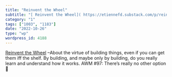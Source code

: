 ```yaml
---
title: "Reinvent the Wheel"
subtitle: "[ Reinvent the Wheel]( https://etiennefd.substack.com/p/reinvent-the-wheel?ref=The+Browser-newslette..."
category: "1"
tags: ["1003", "1183"]
date: "2022-10-26"
type: "wp"
wordpress_id: 4188
---
```

[ Reinvent the Wheel]( https://etiennefd.substack.com/p/reinvent-the-wheel?ref=The+Browser-newsletter) –About the virtue of building things, even if you can get them iff the shelf. By building, and maybe only by building, do you really learn and understand how it works. AWM #97: There’s really no other option 🛞